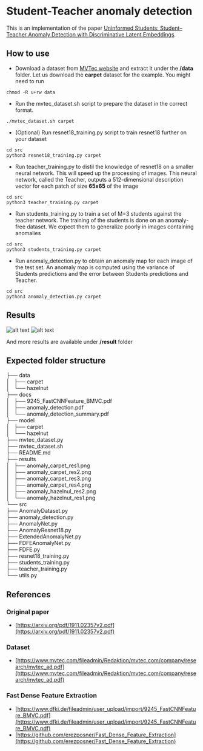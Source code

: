 # Student-Teacher anomaly detection
This is an implementation of the paper [Uninformed Students: Student–Teacher Anomaly Detection
with Discriminative Latent Embeddings](https://arxiv.org/pdf/1911.02357v2.pdf). 

## How to use

* Download a dataset from [MVTec website](https://www.mvtec.com/company/research/datasets/mvtec-ad/) and extract it under the **/data** folder. Let us download the **carpet** dataset for the example. You might need to run
```
chmod -R u+rw data
```

* Run the mvtec_dataset.sh script to prepare the dataset in the correct format. 
```
./mvtec_dataset.sh carpet
```


* (Optional) Run resnet18_training.py script to train resnet18 further on your dataset
```
cd src
python3 resnet18_training.py carpet
```

* Run teacher_training.py to distil the knowledge of resnet18 on a smaller neural network. This will speed up the processing of images. This neural network, called the Teacher, outputs a 512-dimensional description vector for each patch of size **65x65** of the image
```
cd src
python3 teacher_training.py carpet
```

* Run students_training.py to train a set of M=3 students against the teacher network. The training of the students is done on an anomaly-free dataset. We expect them to generalize poorly in images containing anomalies
```
cd src
python3 students_training.py carpet
```

* Run anomaly_detection.py to obtain an anomaly map for each image of the test set. An anomaly map is computed using the variance of Students predictions and the error between Students predictions and Teacher.
```
cd src
python3 anomaly_detection.py carpet
```

## Results
![alt text](https://github.com/denguir/student-teacher-anomaly-detection/blob/master/results/anomaly_carpet_res1.png)
![alt text](https://github.com/denguir/student-teacher-anomaly-detection/blob/master/results/anomaly_carpet_res2.png)

And more results are available under **/result** folder

## Expected folder structure
├── data   
│   ├── carpet  
│   └── hazelnut  
├── docs  
│   ├── 9245_FastCNNFeature_BMVC.pdf  
│   ├── anomaly_detection.pdf  
│   └── anomaly_detection_summary.pdf  
├── model   
│   ├── carpet  
│   └── hazelnut  
├── mvtec_dataset.py  
├── mvtec_dataset.sh  
├── README.md  
├── results  
│   ├── anomaly_carpet_res1.png  
│   ├── anomaly_carpet_res2.png  
│   ├── anomaly_carpet_res3.png  
│   ├── anomaly_carpet_res4.png  
│   ├── anomaly_hazelnul_res2.png  
│   └── anomaly_hazelnut_res1.png  
└── src  
    ├── AnomalyDataset.py  
    ├── anomaly_detection.py  
    ├── AnomalyNet.py  
    ├── AnomalyResnet18.py  
    ├── ExtendedAnomalyNet.py  
    ├── FDFEAnomalyNet.py  
    ├── FDFE.py  
    ├── resnet18_training.py  
    ├── students_training.py  
    ├── teacher_training.py  
    └── utils.py  


## References

### Original paper
* [https://arxiv.org/pdf/1911.02357v2.pdf](https://arxiv.org/pdf/1911.02357v2.pdf)

### Dataset 
* [https://www.mvtec.com/fileadmin/Redaktion/mvtec.com/company/research/mvtec_ad.pdf](https://www.mvtec.com/fileadmin/Redaktion/mvtec.com/company/research/mvtec_ad.pdf)

### Fast Dense Feature Extraction
* [https://www.dfki.de/fileadmin/user_upload/import/9245_FastCNNFeature_BMVC.pdf](https://www.dfki.de/fileadmin/user_upload/import/9245_FastCNNFeature_BMVC.pdf)
* [https://github.com/erezposner/Fast_Dense_Feature_Extraction](https://github.com/erezposner/Fast_Dense_Feature_Extraction)